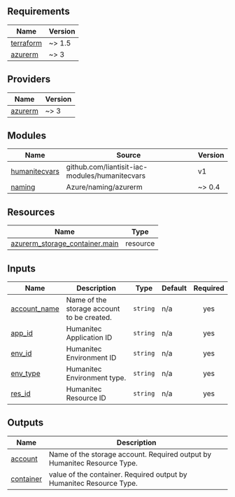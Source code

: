 <!-- BEGIN_TF_DOCS -->
## Requirements

| Name | Version |
|------|---------|
| <a name="requirement_terraform"></a> [terraform](#requirement\_terraform) | ~> 1.5 |
| <a name="requirement_azurerm"></a> [azurerm](#requirement\_azurerm) | ~> 3 |

## Providers

| Name | Version |
|------|---------|
| <a name="provider_azurerm"></a> [azurerm](#provider\_azurerm) | ~> 3 |

## Modules

| Name | Source | Version |
|------|--------|---------|
| <a name="module_humanitecvars"></a> [humanitecvars](#module\_humanitecvars) | github.com/liantisit-iac-modules/humanitecvars | v1 |
| <a name="module_naming"></a> [naming](#module\_naming) | Azure/naming/azurerm | ~> 0.4 |

## Resources

| Name | Type |
|------|------|
| [azurerm_storage_container.main](https://registry.terraform.io/providers/hashicorp/azurerm/latest/docs/resources/storage_container) | resource |

## Inputs

| Name | Description | Type | Default | Required |
|------|-------------|------|---------|:--------:|
| <a name="input_account_name"></a> [account\_name](#input\_account\_name) | Name of the storage account to be created. | `string` | n/a | yes |
| <a name="input_app_id"></a> [app\_id](#input\_app\_id) | Humanitec Application ID | `string` | n/a | yes |
| <a name="input_env_id"></a> [env\_id](#input\_env\_id) | Humanitec Environment ID | `string` | n/a | yes |
| <a name="input_env_type"></a> [env\_type](#input\_env\_type) | Humanitec Environment type. | `string` | n/a | yes |
| <a name="input_res_id"></a> [res\_id](#input\_res\_id) | Humanitec Resource ID | `string` | n/a | yes |

## Outputs

| Name | Description |
|------|-------------|
| <a name="output_account"></a> [account](#output\_account) | Name of the storage account. Required output by Humanitec Resource Type. |
| <a name="output_container"></a> [container](#output\_container) | value of the container. Required output by Humanitec Resource Type. |
<!-- END_TF_DOCS -->